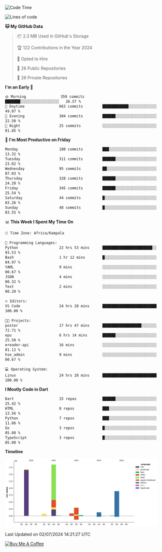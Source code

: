 <!--START_SECTION:waka-->
![Code Time](http://img.shields.io/badge/Code%20Time-722%20hrs%2011%20mins-blue)

![Lines of code](https://img.shields.io/badge/From%20Hello%20World%20I%27ve%20Written-5.0%20million%20lines%20of%20code-blue)

**🐱 My GitHub Data** 

> 📦 2.3 MB Used in GitHub's Storage 
 > 
> 🏆 122 Contributions in the Year 2024
 > 
> 💼 Opted to Hire
 > 
> 📜 26 Public Repositories 
 > 
> 🔑 26 Private Repositories 
 > 
**I'm an Early 🐤** 

```text
🌞 Morning                359 commits         ███████░░░░░░░░░░░░░░░░░░   26.57 % 
🌆 Daytime                663 commits         ████████████░░░░░░░░░░░░░   49.07 % 
🌃 Evening                304 commits         ██████░░░░░░░░░░░░░░░░░░░   22.50 % 
🌙 Night                  25 commits          ░░░░░░░░░░░░░░░░░░░░░░░░░   01.85 % 
```
📅 **I'm Most Productive on Friday** 

```text
Monday                   180 commits         ███░░░░░░░░░░░░░░░░░░░░░░   13.32 % 
Tuesday                  311 commits         ██████░░░░░░░░░░░░░░░░░░░   23.02 % 
Wednesday                95 commits          ██░░░░░░░░░░░░░░░░░░░░░░░   07.03 % 
Thursday                 328 commits         ██████░░░░░░░░░░░░░░░░░░░   24.28 % 
Friday                   345 commits         ██████░░░░░░░░░░░░░░░░░░░   25.54 % 
Saturday                 44 commits          █░░░░░░░░░░░░░░░░░░░░░░░░   03.26 % 
Sunday                   48 commits          █░░░░░░░░░░░░░░░░░░░░░░░░   03.55 % 
```


📊 **This Week I Spent My Time On** 

```text
🕑︎ Time Zone: Africa/Kampala

💬 Programming Languages: 
Python                   22 hrs 53 mins      ███████████████████████░░   93.53 % 
Bash                     1 hr 12 mins        █░░░░░░░░░░░░░░░░░░░░░░░░   04.97 % 
YAML                     9 mins              ░░░░░░░░░░░░░░░░░░░░░░░░░   00.67 % 
JSON                     4 mins              ░░░░░░░░░░░░░░░░░░░░░░░░░   00.32 % 
Text                     2 mins              ░░░░░░░░░░░░░░░░░░░░░░░░░   00.20 % 

🔥 Editors: 
VS Code                  24 hrs 28 mins      █████████████████████████   100.00 % 

🐱‍💻 Projects: 
poster                   17 hrs 47 mins      ██████████████████░░░░░░░   72.71 % 
epu                      6 hrs 14 mins       ██████░░░░░░░░░░░░░░░░░░░   25.50 % 
ereader-api              16 mins             ░░░░░░░░░░░░░░░░░░░░░░░░░   01.12 % 
hse_admin                9 mins              ░░░░░░░░░░░░░░░░░░░░░░░░░   00.67 % 

💻 Operating System: 
Linux                    24 hrs 28 mins      █████████████████████████   100.00 % 
```

**I Mostly Code in Dart** 

```text
Dart                     15 repos            ██████░░░░░░░░░░░░░░░░░░░   25.42 % 
HTML                     8 repos             ███░░░░░░░░░░░░░░░░░░░░░░   13.56 % 
Python                   7 repos             ███░░░░░░░░░░░░░░░░░░░░░░   11.86 % 
Go                       3 repos             █░░░░░░░░░░░░░░░░░░░░░░░░   05.08 % 
TypeScript               3 repos             █░░░░░░░░░░░░░░░░░░░░░░░░   05.08 % 
```



**Timeline**

![Lines of Code chart](https://raw.githubusercontent.com/drexhacker/drexhacker/main/assets/bar_graph.png)


 Last Updated on 02/07/2024 14:21:27 UTC
<!--END_SECTION:waka-->

<a href="https://www.buymeacoffee.com/drexsoftorg" target="_blank"><img src="https://www.buymeacoffee.com/assets/img/custom_images/orange_img.png" alt="Buy Me A Coffee" style="height: 41px !important;width: 174px !important;box-shadow: 0px 3px 2px 0px rgba(190, 190, 190, 0.5) !important;-webkit-box-shadow: 0px 3px 2px 0px rgba(190, 190, 190, 0.5) !important;" ></a>


<!---
drexhacker/drexhacker is a ✨ special ✨ repository because its `README.md` (this file) appears on your GitHub profile.
You can click the Preview link to take a look at your changes.
--->

